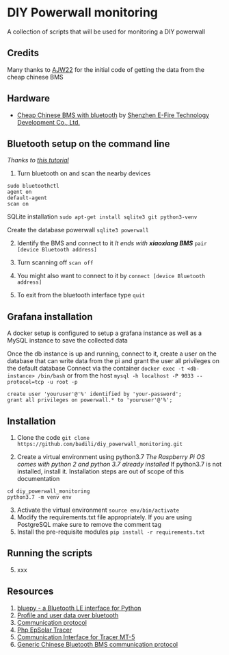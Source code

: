 # DIY Powerwall monitoring
A collection of scripts that will be used for monitoring a DIY powerwall


## Credits
Many thanks to [AJW22](https://secondlifestorage.com/member.php?action=profile&uid=12711) for the initial code of getting the data from the cheap chinese BMS


## Hardware
- [Cheap Chinese BMS with bluetooth](https://www.alibaba.com/product-detail/3-32S-smart-bluetooth-BMS-with_62174561033.html?spm=a2700.12243863.0.0.2ce83e5fiGsusY) by [Shenzhen E-Fire Technology Development Co., Ltd.](https://cl-rd.en.alibaba.com/?spm=a2700.icbuShop.88.16.6c6e7e53YoznC8)


## Bluetooth setup on the command line
*Thanks to [this tutorial](https://www.cnet.com/how-to/how-to-setup-bluetooth-on-a-raspberry-pi-3/)*
1. Turn bluetooth on and scan the nearby devices
```
sudo bluetoothctl 
agent on
default-agent
scan on
```

SQLite installation
`sudo apt-get install sqlite3 git python3-venv`

Create the database powerwall
`sqlite3 powerwall`

2. Identify the BMS and connect to it
*It ends with __xiaoxiang BMS__*
`pair [device Bluetooth address]`

3. Turn scanning off
`scan off`

4. You might also want to connect to it by
`connect [device Bluetooth address]`

5. To exit from the bluetooth interface type `quit`

## Grafana installation
A docker setup is configured to setup a grafana instance as well as a MySQL instance to save the collected data

Once the db instance is up and running, connect to it, create a user on the database that can write data from the pi and grant the user all privileges on the default database
Connect via the container `docker exec -t <db-instance> /bin/bash` or from the host `mysql -h localhost -P 9033 --protocol=tcp -u root -p`
```
create user 'youruser'@'%' identified by 'your-password';
grant all privileges on powerwall.* to 'youruser'@'%';
```

## Installation
1. Clone the code `git clone https://github.com/badili/diy_powerwall_monitoring.git`

2. Create a virtual environment using python3.7 
*The Raspberry Pi OS comes with python 2 and python 3.7 already installed*
If python3.7 is not installed, install it. Installation steps are out of scope of this documentation

```
cd diy_powerwall_monitoring
python3.7 -m venv env
```

3. Activate the virtual environment `source env/bin/activate`
4. Modify the requirements.txt file appropriately. If you are using PostgreSQL make sure to remove the comment tag
5. Install the pre-requisite modules `pip install -r requirements.txt`

## Running the scripts
5. xxx

## Resources
1. [bluepy - a Bluetooth LE interface for Python](https://ianharvey.github.io/bluepy-doc/index.html)
2. [Profile and user data over bluetooth](https://www.oreilly.com/library/view/getting-started-with/9781491900550/ch04.html#gatt_char_decl_attr)
3. [Communication protocol](https://drive.google.com/file/d/0B3UXptx89r4NZ3VLTHlVS1ZGTTQ/view)
4. [Php EpSolar Tracer](https://github.com/toggio/PhpEpsolarTracer)
5. [Communication Interface for Tracer MT-5](https://github.com/xxv/tracer)
6. [Generic Chinese Bluetooth BMS communication protocol](https://github.com/simat/BatteryMonitor/wiki/Generic-Chinese-Bluetooth-BMS-communication-protocol)
